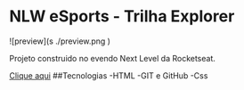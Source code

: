 # NLW eSports - Trilha Explorer
![preview](s
./preview.png
)

Projeto construido no evendo Next Level da Rocketseat.

[Clique aqui](https://lucassgarbi.github.io/NLW)
##Tecnologias 
-HTML 
-GIT e GitHub
-Css


